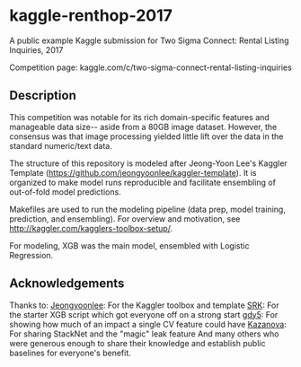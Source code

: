 # kaggle-renthop-2017
A public example Kaggle submission for Two Sigma Connect: Rental Listing Inquiries, 2017

Competition page:  kaggle.com/c/two-sigma-connect-rental-listing-inquiries

## Description
This competition was notable for its rich domain-specific features and manageable data size--
aside from a 80GB image dataset. However, the consensus was that image processing yielded little lift over the data in the standard
numeric/text data.

The structure of this repository is modeled after Jeong-Yoon Lee's Kaggler Template (https://github.com/jeongyoonlee/kaggler-template).
It is organized to make model runs reproducible and facilitate ensembling of out-of-fold model predictions.

Makefiles are used to run the modeling pipeline (data prep, model training, prediction, and ensembling).
For overview and motivation, see http://kaggler.com/kagglers-toolbox-setup/.

For modeling, XGB was the main model, ensembled with Logistic Regression.

## Acknowledgements
Thanks to:
[Jeongyoonlee](https://www.kaggle.com/jeongyoonlee):  For the Kaggler toolbox and template
[SRK](https://www.kaggle.com/sudalairajkumar):  For the starter XGB script which got everyone off on a strong start
[gdy5](https://www.kaggle.com/guoday):  For showing how much of an impact a single CV feature could have
[Kazanova](https://www.kaggle.com/kazanova):  For sharing StackNet and the "magic" leak feature
And many others who were generous enough to share their knowledge and establish public baselines for everyone's benefit.


